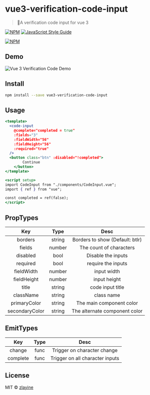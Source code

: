 # vue3-verification-code-input

> 🎉A verification code input for vue 3

[![NPM](https://img.shields.io/npm/v/vue3-verification-code-input.svg)](https://www.npmjs.com/package/vue3-verification-code-input) [![JavaScript Style Guide](https://img.shields.io/badge/code_style-standard-brightgreen.svg)](https://standardjs.com)

[![NPM](https://nodei.co/npm/vue3-verification-code-input.png)](https://nodei.co/npm/vue3-verification-code-input/)

## Demo

![Vue 3 Verification Code Demo](https://github.com/zlayine/vue3-verification-code-input/blob/master/public/demo_image.png?raw=true)

## Install

```bash
npm install --save vue3-verification-code-input
```

## Usage

```jsx
<template>
  <code-input
    @complete="completed = true"
    :fields="3"
    :fieldWidth="56"
    :fieldHeight="56"
    :required="true"
  />
  <button class="btn" :disabled="!completed">
		Continue
	</button>
</template>

<script setup>
import CodeInput from "./components/CodeInput.vue";
import { ref } from "vue";

const completed = ref(false);
</script>
```

## PropTypes

|        Key       |  Type  |              Desc               |
| :--------------: | :----: | :-----------------------------: |
|      borders     | string | Borders to show (Default: btlr) |
|      fields      | number |    The count of characters      |
|     disabled     |  bool  |      Disable the inputs         |
|     required     |  bool  |      require the inputs         |
|    fieldWidth    | number |          input width            |
|    fieldHeight   | number |         input height            |
|       title      | string |       code input title          |
|     className    | string |          class name             |
|   primaryColor   | string |   The main component color      |
|  secondaryColor  | string | The alternate component color   |

## EmitTypes

|   Key    | Type |              Desc               |
| :------: | :--: | :-----------------------------: |
|  change  | func |   Trigger on character change   |
| complete | func | Trigger on all character inputs |

## License

MIT © [zlayine](https://github.com/zlayine)
